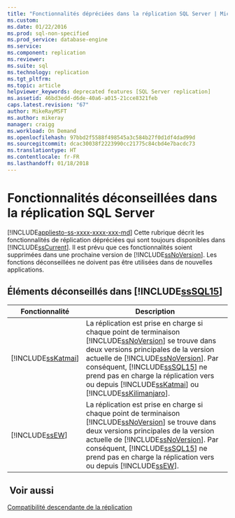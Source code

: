 ```yaml
---
title: "Fonctionnalités dépréciées dans la réplication SQL Server | Microsoft Docs"
ms.custom: 
ms.date: 01/22/2016
ms.prod: sql-non-specified
ms.prod_service: database-engine
ms.service: 
ms.component: replication
ms.reviewer: 
ms.suite: sql
ms.technology: replication
ms.tgt_pltfrm: 
ms.topic: article
helpviewer_keywords: deprecated features [SQL Server replication]
ms.assetid: 46bd3edd-d6de-40a6-a015-21cce8321feb
caps.latest.revision: "67"
author: MikeRayMSFT
ms.author: mikeray
manager: craigg
ms.workload: On Demand
ms.openlocfilehash: 97bbd2f5588f498545a3c584b27f0d1df4dad99d
ms.sourcegitcommit: dcac30038f2223990cc21775c84cbd4e7bacdc73
ms.translationtype: HT
ms.contentlocale: fr-FR
ms.lasthandoff: 01/18/2018
---
```

# <a name="deprecated-features-in-sql-server-replication"></a>Fonctionnalités déconseillées dans la réplication SQL Server
[!INCLUDE[appliesto-ss-xxxx-xxxx-xxx-md](../../includes/appliesto-ss-xxxx-xxxx-xxx-md.md)] Cette rubrique décrit les fonctionnalités de réplication dépréciées qui sont toujours disponibles dans [!INCLUDE[ssCurrent](../../includes/sscurrent-md.md)]. Il est prévu que ces fonctionnalités soient supprimées dans une prochaine version de [!INCLUDE[ssNoVersion](../../includes/ssnoversion-md.md)]. Les fonctions déconseillées ne doivent pas être utilisées dans de nouvelles applications.  
  
## <a name="items-deprecated-in-includesssql15includessssql15-mdmd"></a>Éléments déconseillés dans [!INCLUDE[ssSQL15](../../includes/sssql15-md.md)]  
  
|Fonctionnalité|Description|  
|-------------|-----------------|  
|[!INCLUDE[ssKatmai](../../includes/sskatmai-md.md)]|La réplication est prise en charge si chaque point de terminaison [!INCLUDE[ssNoVersion](../../includes/ssnoversion-md.md)] se trouve dans deux versions principales de la version actuelle de [!INCLUDE[ssNoVersion](../../includes/ssnoversion-md.md)]. Par conséquent, [!INCLUDE[ssSQL15](../../includes/sssql15-md.md)] ne prend pas en charge la réplication vers ou depuis [!INCLUDE[ssKatmai](../../includes/sskatmai-md.md)] ou [!INCLUDE[ssKilimanjaro](../../includes/sskilimanjaro-md.md)].|  
|[!INCLUDE[ssEW](../../includes/ssew-md.md)]|La réplication est prise en charge si chaque point de terminaison [!INCLUDE[ssNoVersion](../../includes/ssnoversion-md.md)] se trouve dans deux versions principales de la version actuelle de [!INCLUDE[ssNoVersion](../../includes/ssnoversion-md.md)]. Par conséquent, [!INCLUDE[ssSQL15](../../includes/sssql15-md.md)] ne prend pas en charge la réplication vers ou depuis [!INCLUDE[ssEW](../../includes/ssew-md.md)].|  
  
## <a name="see-also"></a> Voir aussi  
 [Compatibilité descendante de la réplication](../../relational-databases/replication/replication-backward-compatibility.md)  
  
  
